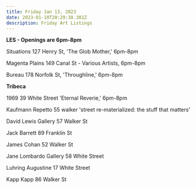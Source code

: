 ```yaml
---
title: Friday Jan 13, 2023
date: 2023-01-10T20:29:38.381Z
description: Friday Art Listings
---
```

**L﻿ES - Openings are 6pm-8pm**

Situations 127 Henry St, 'The Glob Mother,' 6pm-8pm

Magenta Plains 149 Canal St - Various Artists, 6pm-8pm

Bureau 178 Norfolk St, 'Throughline,' 6pm-8pm

**Tribeca**

1969 39 White Street 'Eternal Reverie,' 6pm-8pm

Kaufmann Repetto	55 walker 'street re-materialized: the stuff that matters'

David Lewis Gallery	57 Walker St

Jack Barrett 89 Franklin St

James Cohan 52 Walker St

Jane Lombardo Gallery 58 White Street

Luhring Augustine 17 White Street

Kapp Kapp 86 Walker St